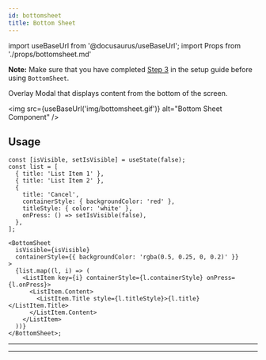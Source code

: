 ```yaml
---
id: bottomsheet
title: Bottom Sheet
---
```


import useBaseUrl from '@docusaurus/useBaseUrl';
import Props from './props/bottomsheet.md'

**Note:**
Make sure that you have completed [Step 3](getting_started.md#step-3-setup-react-native-safe-area-context) in the setup guide before using `BottomSheet`.

Overlay Modal that displays content from the bottom of the screen.

<img src={useBaseUrl('img/bottomsheet.gif')} alt="Bottom Sheet Component" />

## Usage

```tee
const [isVisible, setIsVisible] = useState(false);
const list = [
  { title: 'List Item 1' },
  { title: 'List Item 2' },
  {
    title: 'Cancel',
    containerStyle: { backgroundColor: 'red' },
    titleStyle: { color: 'white' },
    onPress: () => setIsVisible(false),
  },
];

<BottomSheet
  isVisible={isVisible}
  containerStyle={{ backgroundColor: 'rgba(0.5, 0.25, 0, 0.2)' }}
>
  {list.map((l, i) => (
    <ListItem key={i} containerStyle={l.containerStyle} onPress={l.onPress}>
      <ListItem.Content>
        <ListItem.Title style={l.titleStyle}>{l.title}</ListItem.Title>
      </ListItem.Content>
    </ListItem>
  ))}
</BottomSheet>;
```

---

<Props />

---
